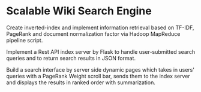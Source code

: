 Scalable Wiki Search Engine
===========================
Create inverted-index and implement information retrieval based on TF-IDF, PageRank and document normalization factor via Hadoop MapReduce pipeline script.

Implement a Rest API index server by Flask to handle user-submitted search queries and to return search results in JSON format.

Build a search interface by server side dynamic pages which takes in users' queries with a PageRank Weight scroll bar, sends them to the index server and displays the results in ranked order with summarization.

